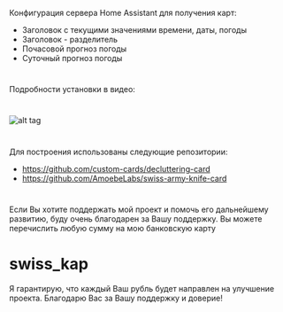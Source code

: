 Конфигурация сервера Home Assistant 
для получения карт:
- Заголовок с текущими значениями времени, даты, погоды
- Заголовок - разделитель
- Почасовой прогноз погоды
- Суточный прогноз погоды
#
Подробности установки в видео:
#
![alt tag](https://github.com/kkggaa45/swiss_kap/blob/main/readme.png)
#
Для построения использованы следующие репозитории:
- https://github.com/custom-cards/decluttering-card
- https://github.com/AmoebeLabs/swiss-army-knife-card
#
Если Вы хотите поддержать мой проект и помочь его дальнейшему развитию, буду очень благодарен за Вашу поддержку. 
Вы можете перечислить любую сумму на мою банковскую карту  
# swiss_kap
Я гарантирую, что каждый Ваш рубль будет направлен на улучшение проекта. Благодарю Вас за Вашу поддержку и доверие!
